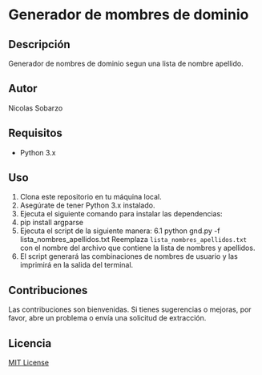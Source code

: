 # Generador de mombres de dominio

## Descripción
Generador de nombres de dominio segun una lista de nombre apellido.

## Autor
Nicolas Sobarzo

## Requisitos
- Python 3.x

## Uso
1. Clona este repositorio en tu máquina local.
2. Asegúrate de tener Python 3.x instalado.
3. Ejecuta el siguiente comando para instalar las dependencias: 
4. pip install argparse
5. Ejecuta el script de la siguiente manera:
6.1 python gnd.py -f lista_nombres_apellidos.txt
Reemplaza `lista_nombres_apellidos.txt` con el nombre del archivo que contiene la lista de nombres y apellidos.
5. El script generará las combinaciones de nombres de usuario y las imprimirá en la salida del terminal.

## Contribuciones
Las contribuciones son bienvenidas. Si tienes sugerencias o mejoras, por favor, abre un problema o envía una solicitud de extracción.

## Licencia
[MIT License](LICENSE)
